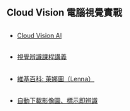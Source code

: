 ## Cloud Vision 電腦視覺實戰
##
* [Cloud Vision AI](https://cloud.google.com/vision/?hl=zh_TW#header_3)
##
* [視覺辨識課程講義](https://github.com/jumbokh/gcp_class/blob/master/VISION/%E8%A6%96%E8%A6%BA%E8%BE%A8%E8%AD%98%E8%AA%B2%E7%A8%8B.pptx)
##
* [維基百科: 萊娜圖（Lenna）](https://zh.wikipedia.org/wiki/%E8%90%8A%E5%A8%9C%E5%9C%96)
##
* [自動下載影像圖、標示即辨識](https://github.com/jumbokh/cv_face/edit/master/opencv/day3/README.md)
##
